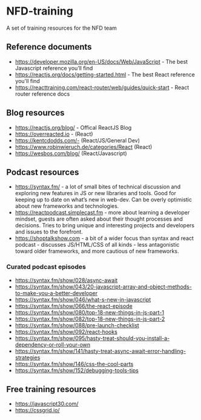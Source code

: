 # NFD-training
A set of training resources for the NFD team

## Reference documents
* https://developer.mozilla.org/en-US/docs/Web/JavaScript - The best Javascript reference you’ll find
* https://reactjs.org/docs/getting-started.html - The best React reference you'll find
* https://reacttraining.com/react-router/web/guides/quick-start - React router reference docs

## Blog resources
* https://reactjs.org/blog/ - Offical ReactJS Blog
* https://overreacted.io - (React)
* https://kentcdodds.com/- (React/JS/General Dev)
* https://www.robinwieruch.de/categories/React (React)
* https://wesbos.com/blog/ (React/Javascript)

## Podcast resources
* https://syntax.fm/ - a lot of small bites of technical discussion and exploring new features in JS or new libraries and tools. Good for keeping up to date on what’s new in web-dev. Can be overly optimistic about new frameworks and technologies.
* https://reactpodcast.simplecast.fm - more about learning a developer mindset, guests are often asked about their thought processes and decisions. Tries to bring unique and interesting projects and developers and issues to the forefront.
* https://shoptalkshow.com - a bit of a wider focus than syntax and react podcast - discusses JS/HTML/CSS of all kinds - less antagonistic toward older frameworks, and more cautious of new frameworks.

### Curated podcast episodes
* https://syntax.fm/show/028/async-await
* https://syntax.fm/show/043/20-javascript-array-and-object-methods-to-make-you-a-better-developer
* https://syntax.fm/show/046/what-s-new-in-javascript
* https://syntax.fm/show/066/the-react-episode
* https://syntax.fm/show/080/top-18-new-things-in-js-part-1
* https://syntax.fm/show/082/top-18-new-things-in-js-part-2
* https://syntax.fm/show/088/pre-launch-checklist
* https://syntax.fm/show/092/react-hooks
* https://syntax.fm/show/095/hasty-treat-should-you-install-a-dependency-or-roll-your-own
* https://syntax.fm/show/141/hasty-treat-async-await-error-handling-strategies
* https://syntax.fm/show/146/css-the-cool-parts
* https://syntax.fm/show/152/debugging-tools-tips

## Free training resources
* https://javascript30.com/
* https://cssgrid.io/
